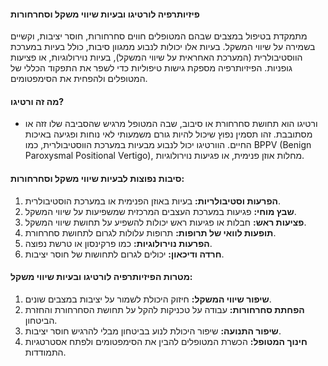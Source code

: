 #### פיזיותרפיה לורטיגו ובעיות שיווי משקל וסחרחורות
מתמקדת בטיפול במצבים שבהם המטופלים חווים סחרחורות, חוסר יציבות, וקשיים בשמירה על שיווי המשקל. בעיות אלו יכולות לנבוע ממגוון סיבות, כולל בעיות במערכת הווסטיבולרית (המערכת האחראית על שיווי המשקל), בעיות נוירולוגיות, או פציעות גופניות. הפיזיותרפיה מספקת גישות טיפוליות כדי לשפר את התפקוד הכללי של המטופלים ולהפחית את הסימפטומים.
#### מה זה ורטיגו?
- ורטיגו הוא תחושת סחרחורת או סיבוב, שבה המטופל מרגיש שהסביבה שלו זזה או מסתובבת. זהו תסמין נפוץ שיכול להיות גורם משמעותי לאי נוחות ופגיעה באיכות החיים. הוורטיגו יכול לנבוע מבעיות במערכת הווסטיבולרית, כמו BPPV (Benign Paroxysmal Positional Vertigo), מחלות אוזן פנימית, או פגיעות נוירולוגיות.

#### סיבות נפוצות לבעיות שיווי משקל וסחרחורות:
1. **הפרעות וסטיבולריות:** בעיות באוזן הפנימית או במערכת הוסטיבולרית.
2. **שבץ מוחי:** פגיעות במערכת העצבים המרכזית שמשפיעות על שיווי המשקל.
3. **פציעות ראש:** חבלות או פגיעות ראש יכולות להשפיע על תחושת שיווי המשקל.
4. **תופעות לוואי של תרופות:** תרופות עלולות לגרום לתחושת סחרחורת.
5. **הפרעות נוירולוגיות:** כמו פרקינסון או טרשת נפוצה.
6. **חרדה ודיכאון:** יכולים לגרום לתחושות של חוסר יציבות.

#### מטרות הפיזיותרפיה לורטיגו ובעיות שיווי משקל:
1. **שיפור שיווי המשקל:** חיזוק היכולת לשמור על יציבות במצבים שונים.
2. **הפחתת סחרחורות:** עבודה על טכניקות להקל על תחושת הסחרחורת והחזרת הביטחון.
3. **שיפור התנועה:** שיפור היכולת לנוע בביטחון מבלי להרגיש חוסר יציבות.
4. **חינוך המטופל:** הכשרת המטופלים להבין את הסימפטומים ולפתח אסטרטגיות התמודדות.

